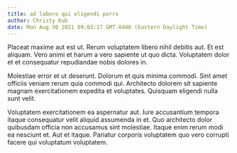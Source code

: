 ```yaml
---
title: ad labore qui eligendi porro
author: Christy Kub
date: Mon Aug 30 2021 09:03:17 GMT-0400 (Eastern Daylight Time)
---
```

Placeat maxime aut est ut. Rerum voluptatem libero nihil debitis aut. Et est aliquam. Vero animi et harum a vero sapiente ut quo dicta. Voluptatem dolor et et consequatur repudiandae nobis dolores in.

 Molestiae error et ut deserunt. Dolorum et quis minima commodi. Sint amet officiis veniam rerum quia commodi qui. Architecto dolorem sit sapiente magnam exercitationem expedita et voluptates. Quisquam eligendi nulla sunt velit.

 Voluptatem exercitationem ea aspernatur aut. Iure accusantium tempora itaque consequatur velit aliquid assumenda in et. Quo architecto dolor quibusdam officia non accusamus sint molestiae. Itaque enim rerum modi ea nesciunt et. Aut et itaque. Pariatur corporis voluptatem quo vero corrupti facere qui voluptatum voluptatem.
